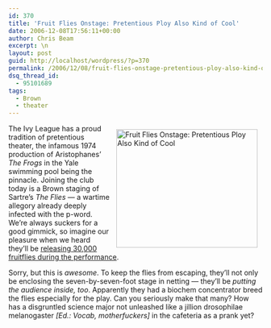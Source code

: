 ```yaml
---
id: 370
title: 'Fruit Flies Onstage: Pretentious Ploy Also Kind of Cool'
date: 2006-12-08T17:56:11+00:00
author: Chris Beam
excerpt: \n
layout: post
guid: http://localhost/wordpress/?p=370
permalink: /2006/12/08/fruit-flies-onstage-pretentious-ploy-also-kind-of-cool/
dsq_thread_id:
  - 95101689
tags:
  - Brown
  - theater
---
```

[<img width="280" vspace="10" hspace="10" height="235" border="0" align="right" src="http://www.ivygateblog.com/wp-content/uploads/2006/12/fruitfly.jpg" alt="Fruit Flies Onstage: Pretentious Ploy Also Kind of Cool" />](http://www.browndailyherald.com/media/storage/paper472/news/2006/12/06/ArtsCulture/Pw.Show.To.Unleash.30000.Fruit.Flies.On.Stage-2524703.shtml?norewrite200612080052&sourcedomain=www.browndailyherald.com&sourcedomain=www.browndailyherald.com&MIIHost=media.collegepublisher.com%25253E)The Ivy League has a proud tradition of pretentious theater, the infamous 1974 production of Aristophanes&#8217; _The Frogs_ in the Yale swimming pool being the pinnacle. Joining the club today is a Brown staging of Sartre&#8217;s _The Flies_ &#8212; a wartime allegory already deeply infected with the p-word. We&#8217;re always suckers for a good gimmick, so imagine our pleasure when we heard they&#8217;ll be [releasing 30,000 fruitflies during the performance](http://www.browndailyherald.com/media/storage/paper472/news/2006/12/06/ArtsCulture/Pw.Show.To.Unleash.30000.Fruit.Flies.On.Stage-2524703.shtml?norewrite200612080052&sourcedomain=www.browndailyherald.com&sourcedomain=www.browndailyherald.com&MIIHost=media.collegepublisher.com%25253E).

Sorry, but this is _awesome_. To keep the flies from escaping, they&#8217;ll not only be enclosing the seven-by-seven-foot stage in netting &#8212; they&#8217;ll be _putting the audience inside, too_. Apparently they had a biochem concentrator breed the flies especially for the play. Can you seriously make that many? How has a disgruntled science major not unleashed like a jillion drosophilae melanogaster _[Ed.: Vocab, motherfuckers]_ in the cafeteria as a prank yet?